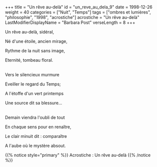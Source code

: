 +++
title = "Un rêve au-delà"
id = "un_reve_au_dela_9"
date = 1998-12-26
weight = 40
categories = ["Nuit", "Temps"]
tags = ["ombres et lumières", "philosophie", "1998", "acrostiche"]
acrostiche = "Un rêve au-delà"
LastModifierDisplayName = "Barbara Post"
verseLength = 8
+++

Un rêve au-delà, sidéral,

Né d'une étoile, ancien mirage,

Rythme de la nuit sans image,

Eternité, tombeau floral.

 \
Vers le silencieux murmure

Eveiller le regard du Temps;

A l'étoffe d'un vert printemps

Une source dit sa blessure...

 \
Demain viendra l'oubli de tout

En chaque sens pour en renaître,

Le clair minuit dit : comparaître

A l'aube où le mystère absout.

{{% notice style="primary" %}}
Acrostiche : Un rêve au-delà
{{% /notice %}}
